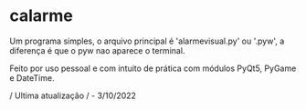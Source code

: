 # calarme

Um programa simples, o arquivo principal é 'alarmevisual.py' ou '.pyw', a diferença é que o pyw nao aparece o terminal.

Feito por uso pessoal e com intuito de prática com módulos PyQt5, PyGame e DateTime.

/ Ultima atualização / - 3/10/2022
